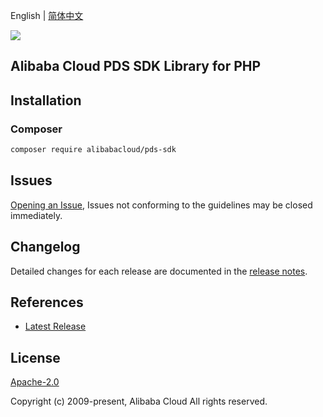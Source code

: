 English | [简体中文](README-CN.md)

![](https://aliyunsdk-pages.alicdn.com/icons/AlibabaCloud.svg)

## Alibaba Cloud PDS SDK Library for PHP

## Installation

### Composer

```bash
composer require alibabacloud/pds-sdk
```

## Issues

[Opening an Issue](https://github.com/aliyun/alibabacloud-pds-sdk/issues/new), Issues not conforming to the guidelines may be closed immediately.

## Changelog

Detailed changes for each release are documented in the [release notes](./ChangeLog.txt).

## References

* [Latest Release](https://github.com/aliyun/alibabacloud-pds-sdk)

## License

[Apache-2.0](http://www.apache.org/licenses/LICENSE-2.0)

Copyright (c) 2009-present, Alibaba Cloud All rights reserved.
